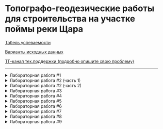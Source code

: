 # Топографо-геодезические работы для строительства на участке поймы реки Щара

[Табель успеваемости](https://docs.google.com/spreadsheets/d/1aSLuZsMVaOwBzPnUX9lAEy2Ca6RQR0yOJeE3apmIQ0Q/edit?usp=sharing)

[Варианты исходных данных](Варианты.md)

[ТГ-канал тех.поддержки (подробно опишите свою проблему)](https://t.me/joinchat/H5AXSBVrm-l5lWtoAkvOBQ)

---

<details>
  <summary>Лабораторная работа #1</summary>
  
  [Журнал теодолитного хода 1](ЛР1/Теод.ход1.pdf)<br>
  [Журнал теодолитного хода 2](ЛР1/Теод.ход2.pdf)<br>
  [Тест №1](https://docs.google.com/forms/d/e/1FAIpQLSd7cL102TQXJBvOj81E574nqqYy1_R_oriAr0yAqspQ93Zy2w/viewform)  
</details>

<details>
  <summary>Лабораторная работа #2 (часть 1)</summary>  
  
  [Ведомость вычисления координат точек теодолитного хода 1](ЛР2/Ведомость_координат_хода1.pdf)<br>
  [Тест №2](https://docs.google.com/forms/d/e/1FAIpQLSeujQy8-LKK65H_A_0DRKqAcTklOX64-ovH8izvnDtrMWkNDw/viewform)
</details>

<details>
  <summary>Лабораторная работа #2 (часть 2)</summary>  
  
  [Ведомость вычисления координат точек теодолитного хода 2](ЛР2/Ведомость_координат_хода2.pdf)<br>
  [Тест №3](https://docs.google.com/forms/d/e/1FAIpQLSfMRRRf9XKwtshnm-hlt1XDRTOJzUcLVFFQNMsDjOSptbLoyw/viewform)
</details>

<details>
  <summary>Лабораторная работа #3</summary>  
  
  [Журнал нивелирного хода 1](ЛР3/Нив.ход1.pdf)<br>
  [Журнал нивелирного хода 2](ЛР3/Нив.ход2.pdf)<br>
  [Тест №4](https://docs.google.com/forms/d/e/1FAIpQLSe-KXXF3k5wu7j0phQAbX-KS6nVwlWYVgkiWWKMER80kc6lwA/viewform)
</details>

<details>
  <summary>Лабораторная работа #4</summary>  
  
  [Журнал нивелирования по квадратам](ЛР4/Нив_по_квадратам.pdf)<br>
  [Тест №5](https://docs.google.com/forms/d/e/1FAIpQLSfzxgewS7rDYCNiEd8tFtHiDl0odhI1Qj8HdYQQ_WLclLOfCg/viewform)
</details>

<details>
  <summary>Лабораторная работа #5</summary>  
  
  [Вертикальная планировка](ЛР5/Организация_рельефа_и_зем.работы.pdf)<br>
  [Картограмма земляных работ (образец)](ЛР5/Картограмма.pdf)<br>
  [Тест №6](https://docs.google.com/forms/d/e/1FAIpQLSdsGWCbOcMRihjo8kqFSNVWh9UL1VDkkeEqe9mtMzxi-DM7sA/viewform)
</details>

<details>
  <summary>Лабораторная работа #6</summary>  
  
  [Журнал тахеометрической съёмки 1](ЛР6/Тах.съемка1.pdf)<br>
  [Журнал тахеометрической съёмки 2](ЛР6/Тах.съемка2.pdf)<br>
  [Тест №7](https://docs.google.com/forms/d/e/1FAIpQLScMTZMfwGhK_W2qUzgZsGhmD9FF-N65Ev6QaB7hWI9c8Bd2dg/viewform)
</details>

<details>
  <summary>Лабораторная работа #7</summary>  
  
  [Пример оформления топоплана](ЛР7/Оформление_топоплана.pdf)<br>
  [Тест №8](https://docs.google.com/forms/d/e/1FAIpQLSdfN5qvdkMQTiDCLch8psxgV0nyWVlj6Pqjh_NgDWw2m4ZktA/viewform)
</details>

<details>
  <summary>Лабораторная работа #8</summary>  

  [Варианты исходных данных](ЛР8/Варианты(профиль).md)<br>
  [Журнал полевого трассирования](ЛР8/Полевое_трассирование.pdf)<br>
  [Тест №9](https://docs.google.com/forms/d/e/1FAIpQLSebRMRts4nNN1ohdFkrrxY68zZpieh9LCsW7tkOveBEtZAZrw/viewform)
</details>

<details>
  <summary>Лабораторная работа #9</summary>  
  
  [Пример оформления профиля трассы](ЛР9/Оформление_профиля.pdf)<br>
  [Тест №10](https://docs.google.com/forms/d/e/1FAIpQLSdwiL8SKamOF2tlUMwJjKBMPbxOQdmSOuzrsiikIFzdPn05TQ/viewform)
</details>
